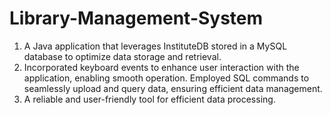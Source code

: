 # Library-Management-System
1) A Java application that leverages InstituteDB stored in a MySQL database to optimize data storage and
retrieval.
2) Incorporated keyboard events to enhance user interaction with the application, enabling smooth operation. Employed
SQL commands to seamlessly upload and query data, ensuring efficient data management.
3) A reliable and user-friendly tool for efficient data processing.
